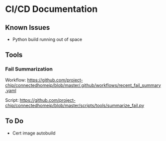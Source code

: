 # CI/CD Documentation

## Known Issues

-   Python build running out of space

## Tools

### Fail Summarization

Workflow:
https://github.com/project-chip/connectedhomeip/blob/master/.github/workflows/recent_fail_summary.yaml

Script:
https://github.com/project-chip/connectedhomeip/blob/master/scripts/tools/summarize_fail.py

## To Do

-   Cert image autobuild
